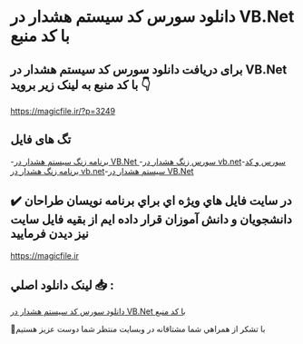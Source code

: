 # دانلود سورس کد سیستم هشدار در VB.Net با کد منبع

## برای دریافت دانلود سورس کد سیستم هشدار در VB.Net با کد منبع به لینک زیر بروید 👇

https://magicfile.ir/?p=3249

## تگ های فایل

-[برنامه زنگ سیستم هشدار در VB.Net ](https://magicfile.ir/product/%d8%b3%d9%88%d8%b1%d8%b3-%d9%88-%da%a9%d8%af%d8%b3%db%8c%d8%b3%d8%aa%d9%85-%d9%87%d8%b4%d8%af%d8%a7%d8%b1-%d8%af%d8%b1-vbnet/)-[سورس زنگ هشدار در vb.net](https://magicfile.ir/product/%d8%b3%d9%88%d8%b1%d8%b3-%d9%88-%da%a9%d8%af%d8%b3%db%8c%d8%b3%d8%aa%d9%85-%d9%87%d8%b4%d8%af%d8%a7%d8%b1-%d8%af%d8%b1-vbnet/)-[سورس و کد برنامه زنگ هشدار در vb.net](https://magicfile.ir/product/%d8%b3%d9%88%d8%b1%d8%b3-%d9%88-%da%a9%d8%af%d8%b3%db%8c%d8%b3%d8%aa%d9%85-%d9%87%d8%b4%d8%af%d8%a7%d8%b1-%d8%af%d8%b1-vbnet/)-[سیستم هشدار در VB.Net](https://magicfile.ir/product/%d8%b3%d9%88%d8%b1%d8%b3-%d9%88-%da%a9%d8%af%d8%b3%db%8c%d8%b3%d8%aa%d9%85-%d9%87%d8%b4%d8%af%d8%a7%d8%b1-%d8%af%d8%b1-vbnet/)

## ✔️ در سايت فايل هاي ويژه اي براي برنامه نويسان طراحان دانشجويان و دانش آموزان قرار داده ايم از بقيه فايل سايت نيز ديدن فرماييد

https://magicfile.ir


## لينک دانلود اصلي 📥 :

[دانلود سورس کد سیستم هشدار در VB.Net با کد منبع](https://magicfile.ir/product/%d8%b3%d9%88%d8%b1%d8%b3-%d9%88-%da%a9%d8%af%d8%b3%db%8c%d8%b3%d8%aa%d9%85-%d9%87%d8%b4%d8%af%d8%a7%d8%b1-%d8%af%d8%b1-vbnet/) 


🙏با تشکر از همراهي شما مشتاقانه در وبسایت منتظر شما دوست عزیز هستیم

